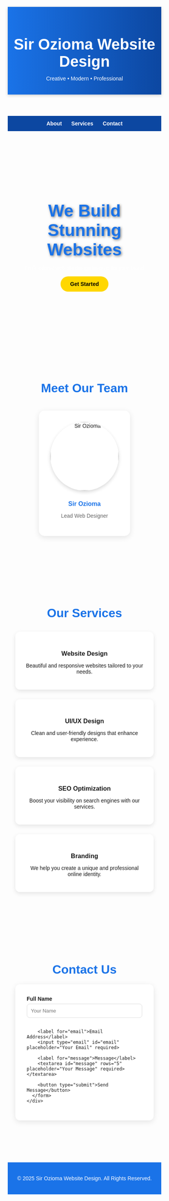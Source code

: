 <!DOCTYPE html>
<html lang="en">
<head>
  <meta charset="UTF-8">
  <meta name="viewport" content="width=device-width, initial-scale=1.0">
  <title>Sir Ozioma Website Design</title>
  <style>
    * {
      margin: 0;
      padding: 0;
      box-sizing: border-box;
      font-family: "Poppins", Arial, sans-serif;
    }

    body {
      background: #f8f9fc;
      color: #333;
      line-height: 1.6;
    }

    header {
      background: linear-gradient(90deg, #1a73e8, #0c47a1);
      color: #fff;
      padding: 20px 0;
      text-align: center;
      box-shadow: 0 2px 8px rgba(0,0,0,0.2);
    }

    header h1 {
      font-size: 2.5rem;
      margin-bottom: 5px;
    }

    nav {
      background: #0c47a1;
      display: flex;
      justify-content: center;
      gap: 25px;
      padding: 12px 0;
    }

    nav a {
      color: #fff;
      text-decoration: none;
      font-weight: bold;
      position: relative;
    }

    nav a::after {
      content: "";
      display: block;
      width: 0;
      height: 2px;
      background: #ffd700;
      transition: width 0.3s;
      margin: auto;
    }

    nav a:hover::after {
      width: 100%;
    }

    .hero {
      background: url('https://picsum.photos/1200/500?webdesign') no-repeat center/cover;
      color: white;
      text-align: center;
      padding: 120px 20px;
    }

    .hero h2 {
      font-size: 2.8rem;
      margin-bottom: 15px;
      text-shadow: 2px 2px 6px rgba(0,0,0,0.5);
    }

    .btn {
      display: inline-block;
      background: #ffd700;
      color: #000;
      padding: 12px 25px;
      border-radius: 30px;
      font-weight: bold;
      text-decoration: none;
      transition: all 0.3s ease;
    }

    .btn:hover {
      background: #ffae00;
      transform: scale(1.05);
    }

    section {
      padding: 70px 20px;
      max-width: 1100px;
      margin: auto;
    }

    section h2 {
      text-align: center;
      margin-bottom: 20px;
      font-size: 2rem;
      color: #1a73e8;
    }

    /* Team Card */
    .team-container {
      display: flex;
      justify-content: center;
      margin-top: 40px;
    }

    .team-card {
      background: white;
      padding: 30px;
      border-radius: 15px;
      box-shadow: 0 4px 15px rgba(0,0,0,0.1);
      text-align: center;
      max-width: 300px;
      transition: transform 0.3s ease, box-shadow 0.3s ease;
    }

    .team-card:hover {
      transform: translateY(-10px);
      box-shadow: 0 6px 20px rgba(0,0,0,0.15);
    }

    .team-card img {
      width: 180px;
      height: 180px;
      border-radius: 50%;
      object-fit: cover;
      margin-bottom: 15px;
      box-shadow: 0 4px 10px rgba(0,0,0,0.15);
    }

    .team-card h3 {
      margin: 10px 0 5px;
      color: #1a73e8;
    }

    .team-card p {
      font-size: 14px;
      color: #666;
      margin-bottom: 15px;
    }

    .social-icons {
      display: flex;
      justify-content: center;
      gap: 15px;
    }

    .social-icons a {
      color: #1a73e8;
      font-size: 20px;
      text-decoration: none;
      transition: color 0.3s ease;
    }

    .social-icons a:hover {
      color: #ffae00;
    }

    /* Services */
    .services {
      display: grid;
      grid-template-columns: repeat(auto-fit, minmax(250px, 1fr));
      gap: 25px;
      margin-top: 30px;
    }

    .service-box {
      background: white;
      padding: 25px;
      border-radius: 12px;
      box-shadow: 0 4px 12px rgba(0,0,0,0.1);
      text-align: center;
      transition: transform 0.3s ease, box-shadow 0.3s ease;
    }

    .service-box:hover {
      transform: translateY(-10px);
      box-shadow: 0 6px 15px rgba(0,0,0,0.15);
    }

    /* Contact */
    .contact-form {
      max-width: 600px;
      margin: auto;
      background: white;
      padding: 30px;
      border-radius: 12px;
      box-shadow: 0 4px 15px rgba(0,0,0,0.1);
    }

    .contact-form label {
      display: block;
      margin-bottom: 5px;
      font-weight: bold;
    }

    .contact-form input, 
    .contact-form textarea {
      width: 100%;
      padding: 10px;
      margin-bottom: 15px;
      border: 1px solid #ddd;
      border-radius: 8px;
      outline: none;
      transition: border 0.3s ease;
    }

    .contact-form input:focus, 
    .contact-form textarea:focus {
      border: 1px solid #1a73e8;
    }

    .contact-form button {
      background: #1a73e8;
      color: white;
      border: none;
      padding: 12px 25px;
      border-radius: 8px;
      cursor: pointer;
      font-weight: bold;
      transition: background 0.3s ease;
    }

    .contact-form button:hover {
      background: #0c47a1;
    }

    footer {
      background: #1a73e8;
      color: white;
      text-align: center;
      padding: 20px;
      margin-top: 40px;
    }
  </style>
</head>
<body>

  <header>
    <h1>Sir Ozioma Website Design</h1>
    <p>Creative • Modern • Professional</p>
  </header>

  <nav>
    <a href="#about">About</a>
    <a href="#services">Services</a>
    <a href="#contact">Contact</a>
  </nav>

  <section class="hero">
    <h2>We Build Stunning Websites</h2>
    <p>Professional website design tailored for your brand</p>
    <a href="#contact" class="btn">Get Started</a>
  </section>

  <section id="about">
    <h2>Meet Our Team</h2>
    <div class="team-container">
      <div class="team-card">
        <!-- Replace with your saved image -->
        <img src="your-image.jpg" alt="Sir Ozioma">
        <h3>Sir Ozioma</h3>
        <p>Lead Web Designer</p>
        <div class="social-icons">
          <a href="#"><ion-icon name="logo-facebook"></ion-icon></a>
          <a href="#"><ion-icon name="logo-twitter"></ion-icon></a>
          <a href="#"><ion-icon name="logo-linkedin"></ion-icon></a>
          <a href="#"><ion-icon name="logo-instagram"></ion-icon></a>
        </div>
      </div>
    </div>
  </section>

  <section id="services">
    <h2>Our Services</h2>
    <div class="services">
      <div class="service-box">
        <h3>Website Design</h3>
        <p>Beautiful and responsive websites tailored to your needs.</p>
      </div>
      <div class="service-box">
        <h3>UI/UX Design</h3>
        <p>Clean and user-friendly designs that enhance experience.</p>
      </div>
      <div class="service-box">
        <h3>SEO Optimization</h3>
        <p>Boost your visibility on search engines with our services.</p>
      </div>
      <div class="service-box">
        <h3>Branding</h3>
        <p>We help you create a unique and professional online identity.</p>
      </div>
    </div>
  </section>

  <section id="contact">
    <h2>Contact Us</h2>
    <div class="contact-form">
      <form>
        <label for="name">Full Name</label>
        <input type="text" id="name" placeholder="Your Name" required>

        <label for="email">Email Address</label>
        <input type="email" id="email" placeholder="Your Email" required>

        <label for="message">Message</label>
        <textarea id="message" rows="5" placeholder="Your Message" required></textarea>

        <button type="submit">Send Message</button>
      </form>
    </div>
  </section>

  <footer>
    <p>© 2025 Sir Ozioma Website Design. All Rights Reserved.</p>
  </footer>

  <!-- Ionicons for social icons -->
  <script type="module" src="https://unpkg.com/ionicons@7.1.0/dist/ionicons/ionicons.esm.js"></script>
  <script nomodule src="https://unpkg.com/ionicons@7.1.0/dist/ionicons/ionicons.js"></script>

</body>
</html>
